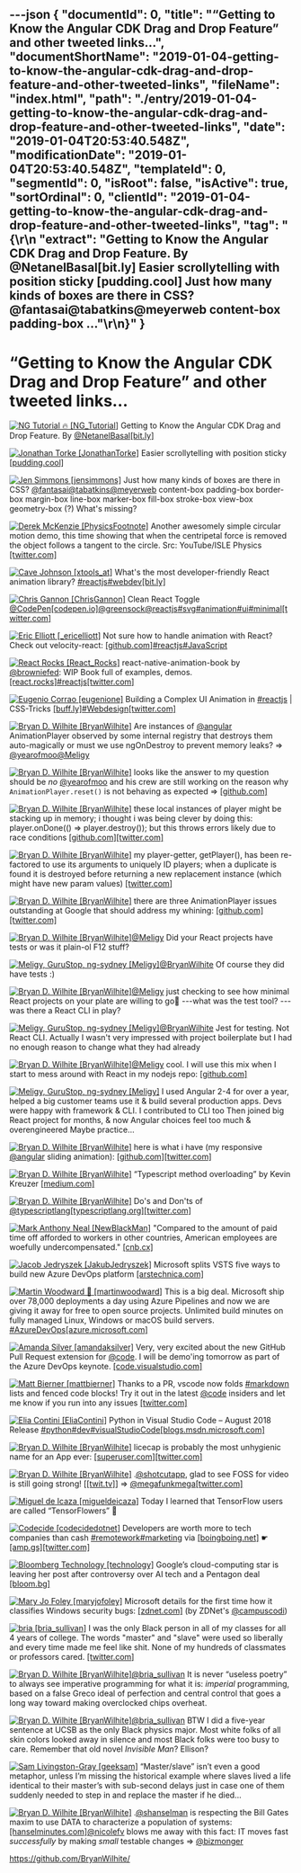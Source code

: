 ---json
{
  "documentId": 0,
  "title": "“Getting to Know the Angular CDK Drag and Drop Feature” and other tweeted links…",
  "documentShortName": "2019-01-04-getting-to-know-the-angular-cdk-drag-and-drop-feature-and-other-tweeted-links",
  "fileName": "index.html",
  "path": "./entry/2019-01-04-getting-to-know-the-angular-cdk-drag-and-drop-feature-and-other-tweeted-links",
  "date": "2019-01-04T20:53:40.548Z",
  "modificationDate": "2019-01-04T20:53:40.548Z",
  "templateId": 0,
  "segmentId": 0,
  "isRoot": false,
  "isActive": true,
  "sortOrdinal": 0,
  "clientId": "2019-01-04-getting-to-know-the-angular-cdk-drag-and-drop-feature-and-other-tweeted-links",
  "tag": "{\r\n  \"extract\": \"Getting to Know the Angular CDK Drag and Drop Feature. By @NetanelBasal[bit.ly] Easier scrollytelling with position sticky [pudding.cool] Just how many kinds of boxes are there in CSS? @fantasai@tabatkins@meyerweb  content-box             padding-box    ...\"\r\n}"
}
---

# “Getting to Know the Angular CDK Drag and Drop Feature” and other tweeted links…

[<img alt="NG Tutorial 🔥 [NG_Tutorial]" src="https://songhay.blob.core.windows.net:443/shared-social-twitter/NG_Tutorial.jpg">](https://twitter.com/NG_Tutorial) Getting to Know the Angular CDK Drag and Drop Feature. By [@NetanelBasal](http://twitter.com/@NetanelBasal)[[bit.ly]](http://bit.ly/2N7nML8)

[<img alt="Jonathan Torke [JonathanTorke]" src="https://songhay.blob.core.windows.net:443/shared-social-twitter/JonathanTorke.jpg">](https://jonathantorke.me/) Easier scrollytelling with position sticky [[pudding.cool]](https://pudding.cool/process/scrollytelling-sticky/)

[<img alt="Jen Simmons [jensimmons]" src="https://songhay.blob.core.windows.net:443/shared-social-twitter/jensimmons.jpg">](http://youtube.com/layoutland) Just how many kinds of boxes are there in CSS? [@fantasai](http://twitter.com/@fantasai)[@tabatkins](http://twitter.com/@tabatkins)[@meyerweb](http://twitter.com/@meyerweb) content-box padding-box border-box margin-box line-box marker-box fill-box stroke-box view-box geometry-box (?) What's missing?

[<img alt="Derek McKenzie [PhysicsFootnote]" src="https://songhay.blob.core.windows.net:443/shared-social-twitter/PhysicsFootnote.jpg">](https://twitter.com/PhysicsFootnote) Another awesomely simple circular motion demo, this time showing that when the centripetal force is removed the object follows a tangent to the circle. Src: YouTube/ISLE Physics [[twitter.com]](https://twitter.com/PhysicsFootnote/status/1038262980419280896/photo/1)

[<img alt="Cave Johnson [xtools_at]" src="https://songhay.blob.core.windows.net:443/shared-social-twitter/xtools_at.jpg">](https://chaincraft.cc/) What's the most developer-friendly React animation library? [#reactjs](http://twitter.com/search?q='%23reactjs)[#webdev](http://twitter.com/search?q='%23webdev)[[bit.ly]](http://bit.ly/2M9g5PR)

[<img alt="Chris Gannon [ChrisGannon]" src="https://songhay.blob.core.windows.net:443/shared-social-twitter/ChrisGannon.jpg">](https://gannon.tv/) Clean React Toggle [@CodePen](http://twitter.com/@CodePen)[[codepen.io]](https://codepen.io/chrisgannon/pen/mqjjvx)[@greensock](http://twitter.com/@greensock)[@reactjs](http://twitter.com/@reactjs)[#svg](http://twitter.com/search?q='%23svg)[#animation](http://twitter.com/search?q='%23animation)[#ui](http://twitter.com/search?q='%23ui)[#minimal](http://twitter.com/search?q='%23minimal)[[twitter.com]](https://twitter.com/ChrisGannon/status/965516460113252352/photo/1)

[<img alt="Eric Elliott [_ericelliott]" src="https://songhay.blob.core.windows.net:443/shared-social-twitter/_ericelliott.jpeg">](http://ericelliottjs.com/) Not sure how to handle animation with React? Check out velocity-react: [[github.com]](https://github.com/twitter-fabric/velocity-react)[#reactjs](http://twitter.com/search?q='%23reactjs)[#JavaScript](http://twitter.com/search?q='%23JavaScript)

[<img alt="React Rocks [React_Rocks]" src="https://songhay.blob.core.windows.net:443/shared-social-twitter/React_Rocks.png">](https://react.rocks/) react-native-animation-book by [@browniefed](http://twitter.com/@browniefed): WIP Book full of examples, demos. [[react.rocks]](https://react.rocks/example/react-native-animation-book)[#reactjs](http://twitter.com/search?q='%23reactjs)[[twitter.com]](https://twitter.com/React_Rocks/status/743765771478654976/video/1)

[<img alt="Eugenio Corrao [eugenione]" src="https://songhay.blob.core.windows.net:443/shared-social-twitter/eugenione.jpeg">](http://www.eugeniocorrao.it/) Building a Complex UI Animation in [#reactjs](http://twitter.com/search?q='%23reactjs) | CSS-Tricks [[buff.ly]](https://buff.ly/2Ldj6iK)[#Webdesign](http://twitter.com/search?q='%23Webdesign)[[twitter.com]](https://twitter.com/eugenione/status/1039123848543780864/photo/1)

[<img alt="Bryan D. Wilhite [BryanWilhite]" src="https://songhay.blob.core.windows.net:443/shared-social-twitter/BryanWilhite.jpeg">](http://songhayblog.azurewebsites.net/) Are instances of [@angular](http://twitter.com/@angular) AnimationPlayer observed by some internal registry that destroys them auto-magically or must we use ngOnDestroy to prevent memory leaks? => [@yearofmoo](http://twitter.com/@yearofmoo)[@Meligy](http://twitter.com/@Meligy)

[<img alt="Bryan D. Wilhite [BryanWilhite]" src="https://songhay.blob.core.windows.net:443/shared-social-twitter/BryanWilhite.jpeg">](http://songhayblog.azurewebsites.net/) looks like the answer to my question should be _no_ [@yearofmoo](http://twitter.com/@yearofmoo) and his crew are still working on the reason why `AnimationPlayer.reset()` is not behaving as expected => [[github.com]](https://github.com/angular/angular/issues/18789#issuecomment-419694628)

[<img alt="Bryan D. Wilhite [BryanWilhite]" src="https://songhay.blob.core.windows.net:443/shared-social-twitter/BryanWilhite.jpeg">](http://songhayblog.azurewebsites.net/) these local instances of player might be stacking up in memory; i thought i was being clever by doing this: player.onDone(() => player.destroy()); but this throws errors likely due to race conditions [[github.com]](https://github.com/BryanWilhite/unicorn-whale/issues/6#issuecomment-419557259)[[twitter.com]](https://twitter.com/BryanWilhite/status/1038164661944823808/photo/1)

[<img alt="Bryan D. Wilhite [BryanWilhite]" src="https://songhay.blob.core.windows.net:443/shared-social-twitter/BryanWilhite.jpeg">](http://songhayblog.azurewebsites.net/) my player-getter, getPlayer(), has been re-factored to use its arguments to uniquely ID players; when a duplicate is found it is destroyed before returning a new replacement instance (which might have new param values) [[twitter.com]](https://twitter.com/BryanWilhite/status/1038306363737141249/photo/1)

[<img alt="Bryan D. Wilhite [BryanWilhite]" src="https://songhay.blob.core.windows.net:443/shared-social-twitter/BryanWilhite.jpeg">](http://songhayblog.azurewebsites.net/) there are three AnimationPlayer issues outstanding at Google that should address my whining: [[github.com]](https://github.com/angular/angular/search?q=AnimationPlayer&type=Issues)[[twitter.com]](https://twitter.com/BryanWilhite/status/1038679913220399104/photo/1)

[<img alt="Bryan D. Wilhite [BryanWilhite]" src="https://songhay.blob.core.windows.net:443/shared-social-twitter/BryanWilhite.jpeg">](http://songhayblog.azurewebsites.net/)[@Meligy](http://twitter.com/@Meligy) Did your React projects have tests or was it plain-ol F12 stuff?

[<img alt="Meligy, GuruStop, ng-sydney [Meligy]" src="https://songhay.blob.core.windows.net:443/shared-social-twitter/Meligy.jpeg">](https://www.gurustop.net/)[@BryanWilhite](http://twitter.com/@BryanWilhite) Of course they did have tests :)

[<img alt="Bryan D. Wilhite [BryanWilhite]" src="https://songhay.blob.core.windows.net:443/shared-social-twitter/BryanWilhite.jpeg">](http://songhayblog.azurewebsites.net/)[@Meligy](http://twitter.com/@Meligy) just checking to see how minimal React projects on your plate are willing to go🤠 ---what was the test tool? ---was there a React CLI in play?

[<img alt="Meligy, GuruStop, ng-sydney [Meligy]" src="https://songhay.blob.core.windows.net:443/shared-social-twitter/Meligy.jpeg">](https://www.gurustop.net/)[@BryanWilhite](http://twitter.com/@BryanWilhite) Jest for testing. Not React CLI. Actually I wasn't very impressed with project boilerplate but I had no enough reason to change what they had already

[<img alt="Bryan D. Wilhite [BryanWilhite]" src="https://songhay.blob.core.windows.net:443/shared-social-twitter/BryanWilhite.jpeg">](http://songhayblog.azurewebsites.net/)[@Meligy](http://twitter.com/@Meligy) cool. I will use this mix when I start to mess around with React in my nodejs repo: [[github.com]](https://github.com/BryanWilhite/nodejs)

[<img alt="Meligy, GuruStop, ng-sydney [Meligy]" src="https://songhay.blob.core.windows.net:443/shared-social-twitter/Meligy.jpeg">](https://www.gurustop.net/) I used Angular 2-4 for over a year, helped a big customer teams use it & build several production apps. Devs were happy with framework & CLI. I contributed to CLI too Then joined big React project for months, & now Angular choices feel too much & overengineered Maybe practice…

[<img alt="Bryan D. Wilhite [BryanWilhite]" src="https://songhay.blob.core.windows.net:443/shared-social-twitter/BryanWilhite.jpeg">](http://songhayblog.azurewebsites.net/) here is what i have (my responsive [@angular](http://twitter.com/@angular) sliding animation): [[github.com]](https://github.com/BryanWilhite/Songhay.Dashboard/issues/16)[[twitter.com]](https://twitter.com/BryanWilhite/status/1044034245696483330/photo/1)

[<img alt="Bryan D. Wilhite [BryanWilhite]" src="https://songhay.blob.core.windows.net:443/shared-social-twitter/BryanWilhite.jpeg">](http://songhayblog.azurewebsites.net/) “Typescript method overloading” by Kevin Kreuzer [[medium.com]](https://medium.com/@kevinkreuzer/typescript-method-overloading-c256dd63245a)

[<img alt="Bryan D. Wilhite [BryanWilhite]" src="https://songhay.blob.core.windows.net:443/shared-social-twitter/BryanWilhite.jpeg">](http://songhayblog.azurewebsites.net/) Do's and Don'ts of [@typescriptlang](http://twitter.com/@typescriptlang)[[typescriptlang.org]](https://www.typescriptlang.org/docs/handbook/declaration-files/do-s-and-don-ts.html)[[twitter.com]](https://twitter.com/BryanWilhite/status/1038171340417552384/photo/1)

[<img alt="Mark Anthony Neal [NewBlackMan]" src="https://songhay.blob.core.windows.net:443/shared-social-twitter/NewBlackMan.jpg">](http://www.newblackmaninexile.net/) "Compared to the amount of paid time off afforded to workers in other countries, American employees are woefully undercompensated." [[cnb.cx]](https://cnb.cx/2vLiVVS)

[<img alt="Jacob Jedryszek [JakubJedryszek]" src="https://songhay.blob.core.windows.net:443/shared-social-twitter/JakubJedryszek.jpg">](http://www.jj09.net/) Microsoft splits VSTS five ways to build new Azure DevOps platform [[arstechnica.com]](https://arstechnica.com/gadgets/2018/09/azure-devops-gives-developers-the-tools-they-need-to-make-their-own-vsts/)

[<img alt="Martin Woodward 🚀 [martinwoodward]" src="https://songhay.blob.core.windows.net:443/shared-social-twitter/martinwoodward.jpg">](http://www.woodwardweb.com/) This is a big deal. Microsoft ship over 78,000 deployments a day using Azure Pipelines and now we are giving it away for free to open source projects. Unlimited build minutes on fully managed Linux, Windows or macOS build servers. [#AzureDevOps](http://twitter.com/search?q='%23AzureDevOps)[[azure.microsoft.com]](https://azure.microsoft.com/blog/announcing-azure-pipelines-with-unlimited-ci-cd-minutes-for-open-source/)

[<img alt="Amanda Silver [amandaksilver]" src="https://songhay.blob.core.windows.net:443/shared-social-twitter/amandaksilver.jpg">](https://twitter.com/amandaksilver) Very, very excited about the new GitHub Pull Request extension for [@code](http://twitter.com/@code). I will be demo'ing tomorrow as part of the Azure DevOps keynote. [[code.visualstudio.com]](https://code.visualstudio.com/blogs/2018/09/10/introducing-github-pullrequests)

[<img alt="Matt Bierner [mattbierner]" src="https://songhay.blob.core.windows.net:443/shared-social-twitter/mattbierner.jpg">](https://blog.mattbierner.com/) Thanks to a PR, vscode now folds [#markdown](http://twitter.com/search?q='%23markdown) lists and fenced code blocks! Try it out in the latest [@code](http://twitter.com/@code) insiders and let me know if you run into any issues [[twitter.com]](https://twitter.com/mattbierner/status/1039186524238053383/photo/1)

[<img alt="Elia Contini [EliaContini]" src="https://songhay.blob.core.windows.net:443/shared-social-twitter/EliaContini.jpg">](http://www.eliacontini.info/) Python in Visual Studio Code – August 2018 Release [#python](http://twitter.com/search?q='%23python)[#dev](http://twitter.com/search?q='%23dev)[#visualStudioCode](http://twitter.com/search?q='%23visualStudioCode)[[blogs.msdn.microsoft.com]](https://blogs.msdn.microsoft.com/pythonengineering/2018/09/05/python-in-visual-studio-code-august-2018-release/)

[<img alt="Bryan D. Wilhite [BryanWilhite]" src="https://songhay.blob.core.windows.net:443/shared-social-twitter/BryanWilhite.jpeg">](http://songhayblog.azurewebsites.net/) licecap is probably the most unhygienic name for an App ever: [[superuser.com]](https://superuser.com/a/657800)[[twitter.com]](https://twitter.com/BryanWilhite/status/1039323504921915393/photo/1)

[<img alt="Bryan D. Wilhite [BryanWilhite]" src="https://songhay.blob.core.windows.net:443/shared-social-twitter/BryanWilhite.jpeg">](http://songhayblog.azurewebsites.net/) .[@shotcutapp](http://twitter.com/@shotcutapp), glad to see FOSS for video is still going strong! [[[twit.tv]](https://twit.tv/shows/floss-weekly/episodes/493)] => [@megafunkmega](http://twitter.com/@megafunkmega)[[twitter.com]](https://twitter.com/BryanWilhite/status/1039669535538786304/photo/1)

[<img alt="Miguel de Icaza [migueldeicaza]" src="https://songhay.blob.core.windows.net:443/shared-social-twitter/migueldeicaza.png">](http://tirania.org/blog) Today I learned that TensorFlow users are called “TensorFlowers” 🌺

[<img alt="Codecide [codecidedotnet]" src="https://songhay.blob.core.windows.net:443/shared-social-twitter/codecidedotnet.jpg">](https://codecide.net/) Developers are worth more to tech companies than cash [#remotework](http://twitter.com/search?q='%23remotework)[#marketing](http://twitter.com/search?q='%23marketing) via [[boingboing.net]](http://boingboing.net) ☛ [[amp.gs]](http://amp.gs/yU28)[[twitter.com]](https://twitter.com/codecidedotnet/status/1039051613246238720/photo/1)

[<img alt="Bloomberg Technology [technology]" src="https://songhay.blob.core.windows.net:443/shared-social-twitter/technology.jpg">](http://www.bloomberg.com/technology) Google’s cloud-computing star is leaving her post after controversy over AI tech and a Pentagon deal [[bloom.bg]](https://bloom.bg/2CI0EyS)

[<img alt="Mary Jo Foley [maryjofoley]" src="https://songhay.blob.core.windows.net:443/shared-social-twitter/maryjofoley.png">](http://blogs.zdnet.com/microsoft) Microsoft details for the first time how it classifies Windows security bugs: [[zdnet.com]](https://www.zdnet.com/article/microsoft-details-for-the-first-time-how-it-classifies-windows-security-bugs/) (by ZDNet's [@campuscodi](http://twitter.com/@campuscodi))

[<img alt="bria [bria_sullivan]" src="https://songhay.blob.core.windows.net:443/shared-social-twitter/bria_sullivan.jpg">](http://techstackd.com/) I was the only Black person in all of my classes for all 4 years of college. The words "master" and "slave" were used so liberally and every time made me feel like shit. None of my hundreds of classmates or professors cared. [[twitter.com]](https://twitter.com/sethvargo/status/1037832137905524737)

[<img alt="Bryan D. Wilhite [BryanWilhite]" src="https://songhay.blob.core.windows.net:443/shared-social-twitter/BryanWilhite.jpeg">](http://songhayblog.azurewebsites.net/)[@bria_sullivan](http://twitter.com/@bria_sullivan) It is never “useless poetry” to always see imperative programming for what it is: *imperial* programming, based on a false Greco ideal of perfection and central control that goes a long way toward making overclocked chips overheat.

[<img alt="Bryan D. Wilhite [BryanWilhite]" src="https://songhay.blob.core.windows.net:443/shared-social-twitter/BryanWilhite.jpeg">](http://songhayblog.azurewebsites.net/)[@bria_sullivan](http://twitter.com/@bria_sullivan) BTW I did a five-year sentence at UCSB as the only Black physics major. Most white folks of all skin colors looked away in silence and most Black folks were too busy to care. Remember that old novel _Invisible Man_? Ellison?

[<img alt="Sam Livingston-Gray [geeksam]" src="https://songhay.blob.core.windows.net:443/shared-social-twitter/geeksam.jpg">](http://think-like-a-git.net/) “Master/slave” isn’t even a good metaphor, unless I’m missing the historical example where slaves lived a life identical to their master’s with sub-second delays just in case one of them suddenly needed to step in and replace the master if he died...

[<img alt="Bryan D. Wilhite [BryanWilhite]" src="https://songhay.blob.core.windows.net:443/shared-social-twitter/BryanWilhite.jpeg">](http://songhayblog.azurewebsites.net/) .[@shanselman](http://twitter.com/@shanselman) is respecting the Bill Gates maxim to use DATA to characterize a population of systems: [[hanselminutes.com]](https://hanselminutes.com/648/accelerate-the-state-of-dev-ops-with-dr-nicole-forsgren)[@nicolefv](http://twitter.com/@nicolefv) blows me away with this fact: IT moves fast _successfully_ by making *small* testable changes => [@bizmonger](http://twitter.com/@bizmonger)

<https://github.com/BryanWilhite/>
